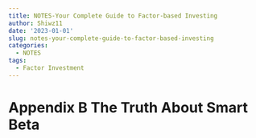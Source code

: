 ```yaml
---
title: NOTES-Your Complete Guide to Factor-based Investing
author: Shiwz11
date: '2023-01-01'
slug: notes-your-complete-guide-to-factor-based-investing
categories:
  - NOTES
tags:
  - Factor Investment
---
```


# Appendix B The Truth About Smart Beta

